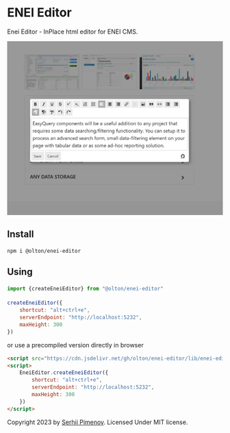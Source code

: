 # ENEI Editor

Enei Editor - InPlace html editor for ENEI CMS.

![img.png](img.webp)

## Install

```shell
npm i @olton/enei-editor
```

## Using
```javascript
import {createEneiEditor} from "@olton/enei-editor"

createEneiEditor({
    shortcut: "alt+ctrl+e",
    serverEndpoint: "http://localhost:5232",
    maxHeight: 300
})
```

or use a precompiled version directly in browser
```html
<script src="https://cdn.jsdelivr.net/gh/olton/enei-editor/lib/enei-editor.js"></script>
<script>
    EneiEditor.createEneiEditor({
        shortcut: "alt+ctrl+e",
        serverEndpoint: "http://localhost:5232",
        maxHeight: 300
    })
</script>
```

Copyright 2023 by [Serhii Pimenov](https://pimenov.com.ua). Licensed Under MIT license.